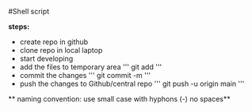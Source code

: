 #Shell script

**steps:**
* create repo in github
* clone repo in local laptop
* start developing
* add the files to temporary area
'''
git add <file-name>
'''
* commit the changes
'''
git commit -m <why-you-commited>
'''
* push the changes to Github/central repo 
'''
git push -u origin main
'''

** naming convention: use small case with hyphons (-) no spaces**
